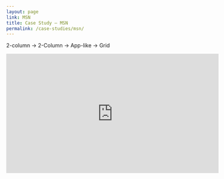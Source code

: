 ```yaml
---
layout: page
link: MSN
title: Case Study – MSN
permalink: /case-studies/msn/
---
```


2-column &rarr; 2-Column &rarr; App-like &rarr; Grid

<iframe src="https://player.vimeo.com/video/127014221?color=ff5566&portrait=0" width="567" height="319" frameborder="0" webkitallowfullscreen mozallowfullscreen allowfullscreen></iframe>